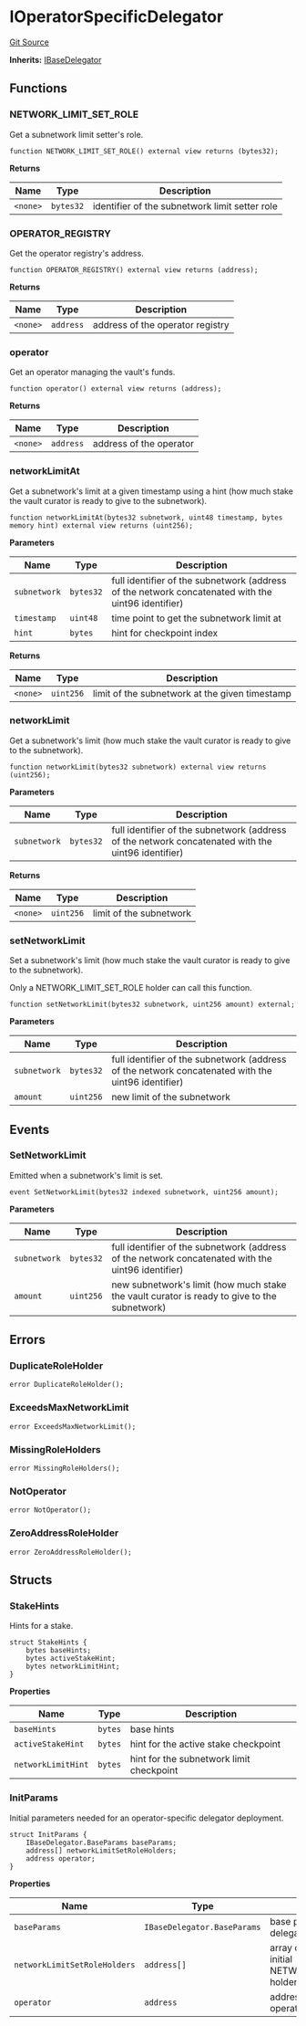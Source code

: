 # IOperatorSpecificDelegator
[Git Source](https://github.com/symbioticfi/core/blob/df9ca184c8ea82a887fc1922bce2558281ce8e60/src/interfaces/delegator/IOperatorSpecificDelegator.sol)

**Inherits:**
[IBaseDelegator](/Users/andreikorokhov/symbiotic/core/docs/autogen/src/src/interfaces/delegator/IBaseDelegator.sol/interface.IBaseDelegator.md)


## Functions
### NETWORK_LIMIT_SET_ROLE

Get a subnetwork limit setter's role.


```solidity
function NETWORK_LIMIT_SET_ROLE() external view returns (bytes32);
```
**Returns**

|Name|Type|Description|
|----|----|-----------|
|`<none>`|`bytes32`|identifier of the subnetwork limit setter role|


### OPERATOR_REGISTRY

Get the operator registry's address.


```solidity
function OPERATOR_REGISTRY() external view returns (address);
```
**Returns**

|Name|Type|Description|
|----|----|-----------|
|`<none>`|`address`|address of the operator registry|


### operator

Get an operator managing the vault's funds.


```solidity
function operator() external view returns (address);
```
**Returns**

|Name|Type|Description|
|----|----|-----------|
|`<none>`|`address`|address of the operator|


### networkLimitAt

Get a subnetwork's limit at a given timestamp using a hint
(how much stake the vault curator is ready to give to the subnetwork).


```solidity
function networkLimitAt(bytes32 subnetwork, uint48 timestamp, bytes memory hint) external view returns (uint256);
```
**Parameters**

|Name|Type|Description|
|----|----|-----------|
|`subnetwork`|`bytes32`|full identifier of the subnetwork (address of the network concatenated with the uint96 identifier)|
|`timestamp`|`uint48`|time point to get the subnetwork limit at|
|`hint`|`bytes`|hint for checkpoint index|

**Returns**

|Name|Type|Description|
|----|----|-----------|
|`<none>`|`uint256`|limit of the subnetwork at the given timestamp|


### networkLimit

Get a subnetwork's limit (how much stake the vault curator is ready to give to the subnetwork).


```solidity
function networkLimit(bytes32 subnetwork) external view returns (uint256);
```
**Parameters**

|Name|Type|Description|
|----|----|-----------|
|`subnetwork`|`bytes32`|full identifier of the subnetwork (address of the network concatenated with the uint96 identifier)|

**Returns**

|Name|Type|Description|
|----|----|-----------|
|`<none>`|`uint256`|limit of the subnetwork|


### setNetworkLimit

Set a subnetwork's limit (how much stake the vault curator is ready to give to the subnetwork).

Only a NETWORK_LIMIT_SET_ROLE holder can call this function.


```solidity
function setNetworkLimit(bytes32 subnetwork, uint256 amount) external;
```
**Parameters**

|Name|Type|Description|
|----|----|-----------|
|`subnetwork`|`bytes32`|full identifier of the subnetwork (address of the network concatenated with the uint96 identifier)|
|`amount`|`uint256`|new limit of the subnetwork|


## Events
### SetNetworkLimit
Emitted when a subnetwork's limit is set.


```solidity
event SetNetworkLimit(bytes32 indexed subnetwork, uint256 amount);
```

**Parameters**

|Name|Type|Description|
|----|----|-----------|
|`subnetwork`|`bytes32`|full identifier of the subnetwork (address of the network concatenated with the uint96 identifier)|
|`amount`|`uint256`|new subnetwork's limit (how much stake the vault curator is ready to give to the subnetwork)|

## Errors
### DuplicateRoleHolder

```solidity
error DuplicateRoleHolder();
```

### ExceedsMaxNetworkLimit

```solidity
error ExceedsMaxNetworkLimit();
```

### MissingRoleHolders

```solidity
error MissingRoleHolders();
```

### NotOperator

```solidity
error NotOperator();
```

### ZeroAddressRoleHolder

```solidity
error ZeroAddressRoleHolder();
```

## Structs
### StakeHints
Hints for a stake.


```solidity
struct StakeHints {
    bytes baseHints;
    bytes activeStakeHint;
    bytes networkLimitHint;
}
```

**Properties**

|Name|Type|Description|
|----|----|-----------|
|`baseHints`|`bytes`|base hints|
|`activeStakeHint`|`bytes`|hint for the active stake checkpoint|
|`networkLimitHint`|`bytes`|hint for the subnetwork limit checkpoint|

### InitParams
Initial parameters needed for an operator-specific delegator deployment.


```solidity
struct InitParams {
    IBaseDelegator.BaseParams baseParams;
    address[] networkLimitSetRoleHolders;
    address operator;
}
```

**Properties**

|Name|Type|Description|
|----|----|-----------|
|`baseParams`|`IBaseDelegator.BaseParams`|base parameters for delegators' deployment|
|`networkLimitSetRoleHolders`|`address[]`|array of addresses of the initial NETWORK_LIMIT_SET_ROLE holders|
|`operator`|`address`|address of the single operator|

